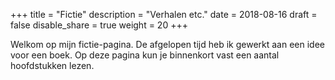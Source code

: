 +++
title = "Fictie"
description = "Verhalen etc."
date = 2018-08-16
draft = false
disable_share = true
weight = 20
+++

Welkom op mijn fictie-pagina. De afgelopen tijd heb ik gewerkt aan een idee voor een boek. Op deze pagina kun je binnenkort vast een aantal hoofdstukken lezen.